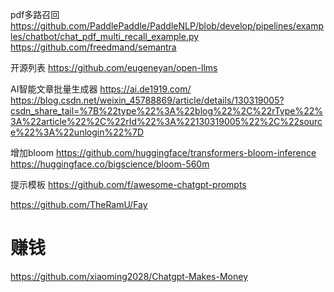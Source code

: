 pdf多路召回
https://github.com/PaddlePaddle/PaddleNLP/blob/develop/pipelines/examples/chatbot/chat_pdf_multi_recall_example.py
https://github.com/freedmand/semantra

开源列表
https://github.com/eugeneyan/open-llms

AI智能文章批量生成器
https://ai.de1919.com/
https://blog.csdn.net/weixin_45788869/article/details/130319005?csdn_share_tail=%7B%22type%22%3A%22blog%22%2C%22rType%22%3A%22article%22%2C%22rId%22%3A%22130319005%22%2C%22source%22%3A%22unlogin%22%7D

增加bloom
https://github.com/huggingface/transformers-bloom-inference
https://huggingface.co/bigscience/bloom-560m


提示模板
https://github.com/f/awesome-chatgpt-prompts


https://github.com/TheRamU/Fay


# 赚钱
https://github.com/xiaoming2028/Chatgpt-Makes-Money
